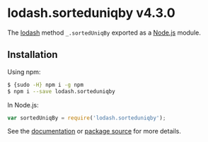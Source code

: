 # lodash.sorteduniqby v4.3.0

The [lodash](https://lodash.com/) method `_.sortedUniqBy` exported as a [Node.js](https://nodejs.org/) module.

## Installation

Using npm:
```bash
$ {sudo -H} npm i -g npm
$ npm i --save lodash.sorteduniqby
```

In Node.js:
```js
var sortedUniqBy = require('lodash.sorteduniqby');
```

See the [documentation](https://lodash.com/docs#sortedUniqBy) or [package source](https://github.com/lodash/lodash/blob/4.3.0-npm-packages/lodash.sorteduniqby) for more details.
